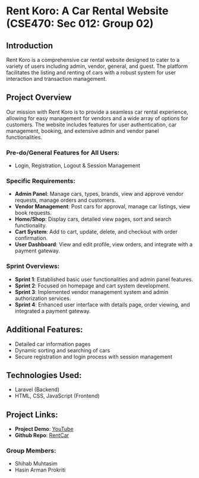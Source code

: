 # Rent Koro: A Car Rental Website (CSE470: Sec 012: Group 02)

## Introduction
Rent Koro is a comprehensive car rental website designed to cater to a variety of users including admin, vendor, general, and guest. The platform facilitates the listing and renting of cars with a robust system for user interaction and transaction management.

## Project Overview
Our mission with Rent Koro is to provide a seamless car rental experience, allowing for easy management for vendors and a wide array of options for customers. The website includes features for user authentication, car management, booking, and extensive admin and vendor panel functionalities.

### Pre-do/General Features for All Users:
- Login, Registration, Logout & Session Management

### Specific Requirements:
- **Admin Panel**: Manage cars, types, brands, view and approve vendor requests, manage orders and customers.
- **Vendor Management**: Post cars for approval, manage car listings, view book requests.
- **Home/Shop**: Display cars, detailed view pages, sort and search functionality.
- **Cart System**: Add to cart, update, delete, and checkout with order confirmation.
- **User Dashboard**: View and edit profile, view orders, and integrate with a payment gateway.

### Sprint Overviews:
- **Sprint 1**: Established basic user functionalities and admin panel features.
- **Sprint 2**: Focused on homepage and cart system development.
- **Sprint 3**: Implemented vendor management system and admin authorization services.
- **Sprint 4**: Enhanced user interface with details page, order viewing, and integrated a payment gateway.

## Additional Features:
- Detailed car information pages
- Dynamic sorting and searching of cars
- Secure registration and login process with session management

## Technologies Used:
- Laravel (Backend)
- HTML, CSS, JavaScript (Frontend)

## Project Links:
- **Project Demo**: [YouTube](https://www.youtube.com/watch?v=PvJOcAq8lk0)
- **Github Repo**: [RentCar](https://github.com/shihabmuhtasim/RentCar)

### Group Members:
- Shihab Muhtasim  
- Hasin Arman Prokriti 

